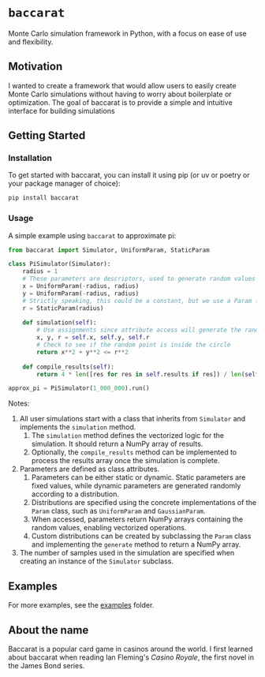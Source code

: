 # `baccarat`

Monte Carlo simulation framework in Python, with a focus on ease of use and flexibility.

## Motivation

I wanted to create a framework that would allow users to easily create Monte Carlo simulations without having to worry about boilerplate or optimization.
The goal of baccarat is to provide a simple and intuitive interface for building simulations

## Getting Started

### Installation

To get started with baccarat, you can install it using pip (or uv or poetry or your package manager of choice):

```bash
pip install baccarat
```

### Usage

A simple example using `baccarat` to approximate pi:

```python
from baccarat import Simulator, UniformParam, StaticParam

class PiSimulator(Simulator):
    radius = 1
    # These parameters are descriptors, used to generate random values when accessed
    x = UniformParam(-radius, radius)
    y = UniformParam(-radius, radius)
    # Strictly speaking, this could be a constant, but we use a Param for consistency
    r = StaticParam(radius)  
    
    def simulation(self):
        # Use assignments since attribute access will generate the random value
        x, y, r = self.x, self.y, self.r
        # Check to see if the random point is inside the circle
        return x**2 + y**2 <= r**2
    
    def compile_results(self):
        return 4 * len([res for res in self.results if res]) / len(self.results)

approx_pi = PiSimulator(1_000_000).run()
```

Notes: 
1. All user simulations start with a class that inherits from `Simulator` and implements the `simulation` method.
    1. The `simulation` method defines the vectorized logic for the simulation. It should return a NumPy array of results.
    1. Optionally, the `compile_results` method can be implemented to process the results array once the simulation is complete.
1. Parameters are defined as class attributes.
    1. Parameters can be either static or dynamic. Static parameters are fixed values, while dynamic parameters are generated randomly according to a distribution.
    1. Distributions are specified using the concrete implementations of the `Param` class, such as `UniformParam` and `GaussianParam`.
    1. When accessed, parameters return NumPy arrays containing the random values, enabling vectorized operations.
    1. Custom distributions can be created by subclassing the `Param` class and implementing the `generate` method to return a NumPy array.
1. The number of samples used in the simulation are specified when creating an instance of the `Simulator` subclass.

## Examples

For more examples, see the [examples](examples) folder.

## About the name

Baccarat is a popular card game in casinos around the world. I first learned about baccarat
when reading Ian Fleming's *Casino Royale*, the first novel in the James Bond series.
